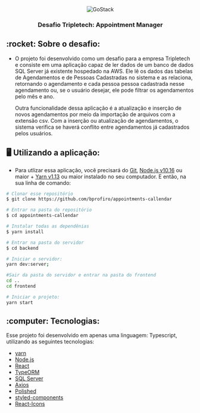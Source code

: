 <div align="center">
  <img alt="GoStack" src="https://www.tripletech.com.br/wp-content/uploads/2014/08/logo-triple-160.png" />
</div>

<h3 align="center">
  Desafio Tripletech: Appointment Manager
</h3>


<div>
  <h2> :rocket: Sobre o desafio: </h2>
  
  - O projeto foi desenvolvido como um desafio para a empresa Tripletech e consiste em uma aplicação capaz de ler dados de um banco de dados
  SQL Server já existente hospedado na AWS. Ele lê os dados das tabelas de Agendamentos e de Pessoas Cadastradas no sistema e as relaciona,
  retornando o agendamento e cada pessoa pessoa cadastrada nesse agendamento ou, se o usuário desejar, ele pode filtrar os agendamentos pelo
  mês e ano.
  
    Outra funcionalidade dessa aplicação é a atualização e inserção de novos agendamentos por meio da importação de arquivos com a extensão csv.
  Com a inserção ou atualização de agendamentos, o sistema verifica se haverá conflito entre agendamentos já cadastrados pelos usuários. 
  
</div>

<div>
  <h2> 🖥 Utilizando a aplicação: </h2>

  - Para utlizar essa aplicação, você precisará do [Git](https://git-scm.com), [Node.js v10.16][nodejs] ou maior + [Yarn v1.13][yarn] ou maior
  instalado no seu computador. E então, na sua linha de comando:
  ```bash
# Clonar esse repositório
$ git clone https://github.com/bprofiro/appointments-callendar

# Entrar na pasta do repositório
$ cd appointments-callendar

# Instalar todas as dependênias
$ yarn install

# Entrar na pasta do servidor
$ cd backend

# Iniciar o servidor:
yarn dev:server;

#Sair da pasta do servidor e entrar na pasta do frontend
cd ..
cd frontend

# Iniciar o projeto:
yarn start
```
  
</div>

<div>
  <h2> :computer: Tecnologias: </h2>
   <p> Esse projeto foi desenvolvido em apenas uma linguagem: Typescript, utilizando as seguintes tecnologias:

   - [yarn](https://yarnpkg.com/)
   - [Node.js](https://nodejs.org/en/)
   - [React](https://reactjs.org/)
   - [TypeORM](https://typeorm.io/#/)
   - [SQL Server](https://docs.microsoft.com/pt-br/sql/sql-server/?view=sql-server-ver15)
   - [Axios](https://github.com/axios/axios)
   - [Polished](https://polished.js.org/)
   - [styled-components](https://www.styled-components.com/)
   - [React-Icons](https://react-icons.netlify.com/)
   
  </p>
</div>

[nodejs]: https://nodejs.org/
[yarn]: https://yarnpkg.com/

